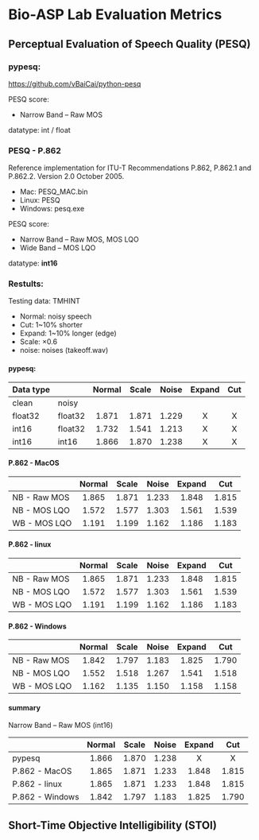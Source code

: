 # Bio-ASP Lab Evaluation Metrics

## Perceptual Evaluation of Speech Quality (PESQ)

### pypesq:  
https://github.com/vBaiCai/python-pesq

PESQ score:  
* Narrow Band – Raw MOS  

datatype: int / float  
  
  
  
    
### PESQ - P.862  
Reference implementation for ITU-T Recommendations P.862, P.862.1 and P.862.2.
Version 2.0 October 2005.  

* Mac: PESQ_MAC.bin  
* Linux: PESQ  
* Windows: pesq.exe  

PESQ score:
* Narrow Band  – Raw MOS, MOS LQO  
* Wide Band    – MOS LQO  

datatype: **int16**  


### Restults: 

Testing data: TMHINT
- Normal: noisy speech
- Cut: 1~10% shorter
- Expand: 1~10% longer (edge)
- Scale: ×0.6
- noise: noises (takeoff.wav)

#### pypesq:
|Data type |          |Normal         |Scale          |Noise          |Expand         |Cut            |  
|:---------|:---------|:-------------:|:-------------:|:-------------:|:-------------:|:-------------:|
| clean    | noisy    |               |               |               |               |               |
| float32  | float32  | 1.871         | 1.871         |1.229          |X              |X              |
| int16    |float32   | 1.732         |   1.541       |1.213          |X              |X              |
| int16    |int16     | 1.866         |    1.870      |1.238          |X              |X              |


#### P.862 - MacOS  
|                    |Normal         |Scale          |Noise          |Expand         |Cut            |  
|:-------------------|:-------------:|:-------------:|:-------------:|:-------------:|:-------------:|
| NB - Raw MOS       | 1.865         | 1.871         |1.233          |1.848          |1.815          |
| NB - MOS LQO       | 1.572         |   1.577       |1.303          |1.561          |1.539          |
| WB - MOS LQO       | 1.191         |    1.199      |1.162          |1.186          |1.183          |

  
#### P.862 - linux  
|                    |Normal         |Scale          |Noise          |Expand         |Cut            |  
|:-------------------|:-------------:|:-------------:|:-------------:|:-------------:|:-------------:|
| NB - Raw MOS       | 1.865         | 1.871         |1.233          |1.848          |1.815          |
| NB - MOS LQO       | 1.572         |   1.577       |1.303          |1.561          |1.539          |
| WB - MOS LQO       | 1.191         |    1.199      |1.162          |1.186          |1.183          |


  
#### P.862 - Windows
|                    |Normal         |Scale          |Noise          |Expand         |Cut            |  
|:-------------------|:-------------:|:-------------:|:-------------:|:-------------:|:-------------:|
| NB - Raw MOS       | 1.842         | 1.797         |1.183          |1.825          |1.790          |
| NB - MOS LQO       | 1.552         |   1.518       |1.267          |1.541          |1.518          |
| WB - MOS LQO       | 1.162         |    1.135      |1.150          |1.158          |1.158          |


#### summary
Narrow Band – Raw MOS (int16)

|                    |Normal         |Scale          |Noise          |Expand         |Cut            |  
|:-------------------|:-------------:|:-------------:|:-------------:|:-------------:|:-------------:|
| pypesq             | 1.866         | 1.870         |1.238          |X              |X              |
| P.862 - MacOS      | 1.865         |   1.871       |1.233          |1.848          |1.815          |
| P.862 - linux      | 1.865         |    1.871      |1.233          |1.848          |1.815          |
| P.862 - Windows    | 1.842         |    1.797      |1.183          |1.825          |1.790          |





## Short-Time Objective Intelligibility (STOI)  

